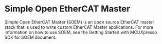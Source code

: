 # Simple Open EtherCAT Master

Simple Open EtherCAT Master \(SOEM\) is an open source EtherCAT master stack that is used to write custom EtherCAT Master applications. For more information on how to use SOEM, see the Getting Started with MCUXpresso SDK for SOEM document.

